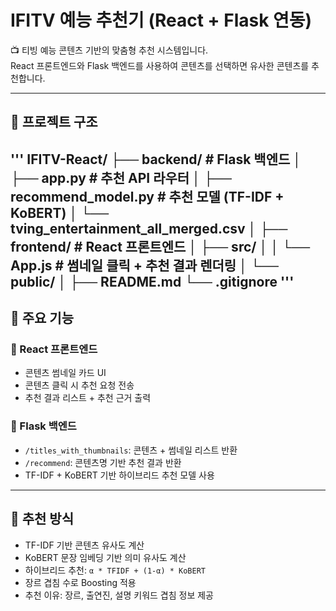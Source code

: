 
# IFITV 예능 추천기 (React + Flask 연동)

📺 티빙 예능 콘텐츠 기반의 맞춤형 추천 시스템입니다.  
React 프론트엔드와 Flask 백엔드를 사용하여 콘텐츠를 선택하면 유사한 콘텐츠를 추천합니다.

---

## 📁 프로젝트 구조
'''
IFITV-React/
├── backend/                # Flask 백엔드
│   ├── app.py              # 추천 API 라우터
│   ├── recommend_model.py  # 추천 모델 (TF-IDF + KoBERT)
│   └── tving_entertainment_all_merged.csv
│
├── frontend/               # React 프론트엔드
│   ├── src/
│   │   └── App.js          # 썸네일 클릭 + 추천 결과 렌더링
│   └── public/
│
├── README.md
└── .gitignore
'''
---

## 🚀 주요 기능

### 🎨 React 프론트엔드
- 콘텐츠 썸네일 카드 UI
- 콘텐츠 클릭 시 추천 요청 전송
- 추천 결과 리스트 + 추천 근거 출력

### 🧠 Flask 백엔드
- `/titles_with_thumbnails`: 콘텐츠 + 썸네일 리스트 반환
- `/recommend`: 콘텐츠명 기반 추천 결과 반환
- TF-IDF + KoBERT 기반 하이브리드 추천 모델 사용

---

## 🧠 추천 방식

- TF-IDF 기반 콘텐츠 유사도 계산
- KoBERT 문장 임베딩 기반 의미 유사도 계산
- 하이브리드 추천: `α * TFIDF + (1-α) * KoBERT`
- 장르 겹침 수로 Boosting 적용
- 추천 이유: 장르, 출연진, 설명 키워드 겹침 정보 제공


